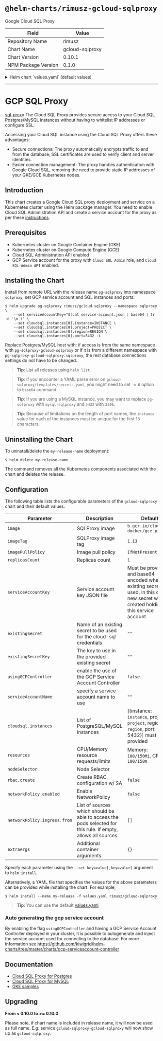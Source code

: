 # `@helm-charts/rimusz-gcloud-sqlproxy`

Google Cloud SQL Proxy

| Field               | Value           |
| ------------------- | --------------- |
| Repository Name     | rimusz          |
| Chart Name          | gcloud-sqlproxy |
| Chart Version       | 0.10.1          |
| NPM Package Version | 0.1.0           |

<details>

<summary>Helm chart `values.yaml` (default values)</summary>

```yaml
## Google Cloud SQL Proxy image
## ref: https://cloud.google.com/sql/docs/mysql/sql-proxy
## ref: https://cloud.google.com/sql/docs/postgres/sql-proxy
image: b.gcr.io/cloudsql-docker/gce-proxy
imageTag: '1.13'

## Specify a imagePullPolicy
## 'Always' if imageTag is 'latest', else set to 'IfNotPresent'
## ref: http://kubernetes.io/docs/user-guide/images/#pre-pulling-images
##
imagePullPolicy: IfNotPresent

## Replicas Set count
replicasCount: 1

## Set the GCP service account key JSON file.
## Service account has access be set to Cloud SQL instances
## the key must be encoded with base64
## e.g. `cat service-account.json | base64`
## only used if no existing secret is specified
##
serviceAccountKey: ''

## Specify an existing secret holding the cloud-sql service account credentials
existingSecret: ''
## The key in the existing secret that stores the credenials
existingSecretKey: ''

## serviceAccountName to specify the service account name that will be generated
serviceAccountName: ''

## usingGCPController to control if the service account should be generated and injected
usingGCPController: false

## SQL connection settings
##
cloudsql:
  ## PostgreSQL/MySQL instances:
  ## update with your GCP project, the region of your Cloud SQL instance
  ## and the name of your Cloud SQL instance
  ## PostgreSQL port 5432 or MySQL port 3306, or other port you set for your SQL instance.
  ## Use different ports for different instances.
  instances:
    # GCP instance name.
    - instance: 'instance'
      # Optional abbreviation used to override the truncated instance name if the
      # 15 character instance name prefix is not unique for use as a port
      # identifier.
      instanceShortName: ''
      # GCP project where the instance exists.
      project: 'project'
      # GCP region where the instance exists.
      region: 'region'
      # Port number for the proxy to expose for this instance.
      port: 5432

rbac:
  create: false

networkPolicy:
  ## Specifies whether a NetworkPolicy should be created
  ##
  enabled: true

  ingress:
    from: []
    # # List of sources which should be able to access the pods selected for this rule.
    # # Items in this list are combined using a logical OR operation.
    # # If this field is empty or missing, this rule matches all sources (traffic not restricted by source).
    # # If this field is present and contains at least on item,
    # # this rule allows traffic only if the traffic matches at least one item in the from list.
    #   - podSelector:           # chooses pods with gcloud-sqlproxy-client="true"
    #       matchLabels:
    #         gcloud-sqlproxy-client: "true"

## Configure resource requests and limits
## ref: http://kubernetes.io/docs/user-guide/compute-resources/
## Resources are commente out as sometimes Memory/CPU limit causes spikes in query times
## https://github.com/GoogleCloudPlatform/cloudsql-proxy/issues/168#issuecomment-394099416
resources: {}
#  requests:
#    cpu: 100m
#    memory: 100Mi
#  limits:
#    memory: 256Mi
#    cpu: 256m

## Node selector
nodeSelector: {}

## Tolerations
tolerations: []

## Affinity
affinity: {}

podDisruptionBudget: |
  maxUnavailable: 1

## Additional container arguments
extraArgs: {}
```

</details>

---

# GCP SQL Proxy

[sql-proxy](https://cloud.google.com/sql/docs/postgres/sql-proxy) The Cloud SQL Proxy provides secure access to your Cloud SQL Postgres/MySQL instances without having to whitelist IP addresses or configure SSL.

Accessing your Cloud SQL instance using the Cloud SQL Proxy offers these advantages:

- Secure connections: The proxy automatically encrypts traffic to and from the database; SSL certificates are used to verify client and server identities.
- Easier connection management: The proxy handles authentication with Google Cloud SQL, removing the need to provide static IP addresses of your GKE/GCE Kubernetes nodes.

## Introduction

This chart creates a Google Cloud SQL proxy deployment and service on a Kubernetes cluster using the Helm package manager.
You need to enable Cloud SQL Administration API and create a service account for the proxy as per these [instructions](https://cloud.google.com/sql/docs/postgres/connect-container-engine).

## Prerequisites

- Kubernetes cluster on Google Container Engine (GKE)
- Kubernetes cluster on Google Compute Engine (GCE)
- Cloud SQL Administration API enabled
- GCP Service account for the proxy with `Cloud SQL Admin` role, and `Cloud SQL Admin API` enabled.

## Installing the Chart

Install from remote URL with the release name `pg-sqlproxy` into namespace `sqlproxy`, set GCP service account and SQL instances and ports:

```console
$ helm upgrade pg-sqlproxy rimusz/gcloud-sqlproxy --namespace sqlproxy \
    --set serviceAccountKey="$(cat service-account.json | base64 | tr -d '\n')" \
    --set cloudsql.instances[0].instance=INSTANCE \
    --set cloudsql.instances[0].project=PROJECT \
    --set cloudsql.instances[0].region=REGION \
    --set cloudsql.instances[0].port=5432 -i
```

Replace Postgres/MySQL host with: if access is from the same namespace with `pg-sqlproxy-gcloud-sqlproxy` or if it is from a different namespace with `pg-sqlproxy-gcloud-sqlproxy.sqlproxy`, the rest database connections settings do not have to be changed.

> **Tip**: List all releases using `helm list`

> **Tip**: If you encounter a YAML parse error on `gcloud-sqlproxy/templates/secrets.yaml`, you might need to set `-w 0` option to `base64` command.

> **Tip**: If you are using a MySQL instance, you may want to replace `pg-sqlproxy` with `mysql-sqlproxy` and `5432` with `3306`.

> **Tip**: Because of limitations on the length of port names, the `instance` value for each of the instances must be unique for the first 15 characters.

## Uninstalling the Chart

To uninstall/delete the `my-release-name` deployment:

```console
$ helm delete my-release-name
```

The command removes all the Kubernetes components associated with the chart and deletes the release.

## Configuration

The following table lists the configurable parameters of the `gcloud-sqlproxy` chart and their default values.

| Parameter                    | Description                                                                                                   | Default                                                                                                                                     |
| ---------------------------- | ------------------------------------------------------------------------------------------------------------- | ------------------------------------------------------------------------------------------------------------------------------------------- |
| `image`                      | SQLProxy image                                                                                                | `b.gcr.io/cloudsql-docker/gce-proxy`                                                                                                        |
| `imageTag`                   | SQLProxy image tag                                                                                            | `1.13`                                                                                                                                      |
| `imagePullPolicy`            | Image pull policy                                                                                             | `IfNotPresent`                                                                                                                              |
| `replicasCount`              | Replicas count                                                                                                | `1`                                                                                                                                         |
| `serviceAccountKey`          | Service account key JSON file                                                                                 | Must be provided and base64 encoded when no existing secret is used, in this case a new secret will be created holding this service account |
| `existingSecret`             | Name of an existing secret to be used for the cloud-sql credentials                                           | `""`                                                                                                                                        |
| `existingSecretKey`          | The key to use in the provided existing secret                                                                | `""`                                                                                                                                        |
| `usingGCPController`         | enable the use of the GCP Service Account Controller                                                          | `false`                                                                                                                                     |
| `serviceAccountName`         | specify a service account name to use                                                                         | `""`                                                                                                                                        |
| `cloudsql.instances`         | List of PostgreSQL/MySQL instances                                                                            | [{instance: `instance`, project: `project`, region: `region`, port: 5432}] must be provided                                                 |
| `resources`                  | CPU/Memory resource requests/limits                                                                           | Memory: `100/150Mi`, CPU: `100/150m`                                                                                                        |
| `nodeSelector`               | Node Selector                                                                                                 |                                                                                                                                             |
| `rbac.create`                | Create RBAC configuration w/ SA                                                                               | `false`                                                                                                                                     |
| `networkPolicy.enabled`      | Enable NetworkPolicy                                                                                          | `false`                                                                                                                                     |
| `networkPolicy.ingress.from` | List of sources which should be able to access the pods selected for this rule. If empty, allows all sources. | `[]`                                                                                                                                        |
| `extraArgs`                  | Additional container arguments                                                                                | `{}`                                                                                                                                        |

Specify each parameter using the `--set key=value[,key=value]` argument to `helm install`.

Alternatively, a YAML file that specifies the values for the above parameters can be provided while installing the chart. For example,

```console
$ helm install --name my-release -f values.yaml rimusz/gcloud-sqlproxy
```

> **Tip**: You can use the default [values.yaml](values.yaml)

### Auto generating the gcp service account

By enabling the flag `usingGCPController` and having a GCP Service Account Controller deployed in your cluster, it is possible to autogenerate and inject the service account used for connecting to the database. For more information see https://github.com/kiwigrid/helm-charts/tree/master/charts/gcp-serviceaccount-controller

## Documentation

- [Cloud SQL Proxy for Postgres](https://cloud.google.com/sql/docs/postgres/sql-proxy)
- [Cloud SQL Proxy for MySQL](https://cloud.google.com/sql/docs/mysql/sql-proxy)
- [GKE samples](https://github.com/GoogleCloudPlatform/container-engine-samples/tree/master/cloudsql)

## Upgrading

**From < 0.10.0 to >= 0.10.0**

Please note, if chart name is included in release name, it will now be used as full name.
E.g. service `gcloud-sqlproxy-gcloud-sqlproxy` will now show up as `gcloud-sqlproxy`.
